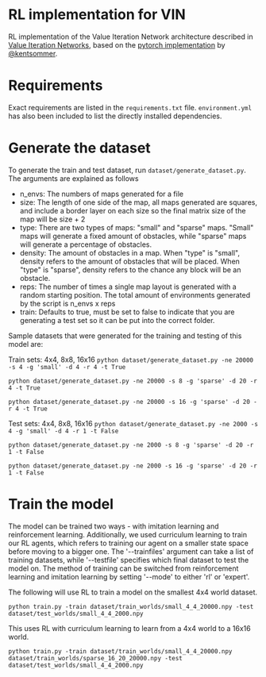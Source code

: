 # RL implementation for VIN
RL implementation of the Value Iteration Network architecture described in 
[Value Iteration Networks](https://arxiv.org/abs/1602.02867), based on the
[pytorch implementation](https://github.com/kentsommer/pytorch-value-iteration-networks/tree/master?tab=readme-ov-file) 
by [@kentsommer](https://github.com/kentsommer/).

# Requirements
Exact requirements are listed in the `requirements.txt` file. `environment.yml` has also been included to list the directly installed dependencies.

# Generate the dataset

To generate the train and test dataset, run `dataset/generate_dataset.py`. The arguments are explained as follows
- n_envs: The numbers of maps generated for a file
- size: The length of one side of the map, all maps generated are squares, and include a border layer on each size so the final matrix size of the map will be size + 2
- type: There are two types of maps: "small" and "sparse" maps. "Small" maps will generate a fixed amount of obstacles, while "sparse" maps will generate a percentage of obstacles. 
- density: The amount of obstacles in a map. When "type" is "small", density refers to the amount of obstacles that will be placed. When "type" is "sparse", density refers to the chance any block will be an obstacle.
- reps: The number of times a single map layout is generated with a random starting position. The total amount of environments generated by the script is n_envs x reps
- train: Defaults to true, must be set to false to indicate that you are generating a test set so it can be put into the correct folder.

Sample datasets that were generated for the training and testing of this model are:

Train sets: 4x4, 8x8, 16x16
`python dataset/generate_dataset.py -ne 20000 -s 4 -g 'small' -d 4 -r 4 -t True`

`python dataset/generate_dataset.py -ne 20000 -s 8 -g 'sparse' -d 20 -r 4 -t True`

`python dataset/generate_dataset.py -ne 20000 -s 16 -g 'sparse' -d 20 -r 4 -t True`


Test sets: 4x4, 8x8, 16x16
`python dataset/generate_dataset.py -ne 2000 -s 4 -g 'small' -d 4 -r 1 -t False`

`python dataset/generate_dataset.py -ne 2000 -s 8 -g 'sparse' -d 20 -r 1 -t False`

`python dataset/generate_dataset.py -ne 2000 -s 16 -g 'sparse' -d 20 -r 1 -t False`


# Train the model
The model can be trained two ways - with imitation learning and reinforcement learning. Additionally, we used curriculum learning to train our RL agents, which refers to training our agent on a smaller state space before moving to a bigger one. The '--trainfiles' argument can take a list of training datasets, while '--testfile' specifies which final dataset to test the model on. The method of training can be switched from reinforcement learning and imitation learning by setting '--mode' to either 'rl' or 'expert'.

The following will use RL to train a model on the smallest 4x4 world dataset.

`python train.py -train dataset/train_worlds/small_4_4_20000.npy -test dataset/test_worlds/small_4_4_2000.npy` 


This uses RL with curriculum learning to learn from a 4x4 world to a 16x16 world.

`python train.py -train dataset/train_worlds/small_4_4_20000.npy dataset/train_worlds/sparse_16_20_20000.npy -test dataset/test_worlds/small_4_4_2000.npy` 

